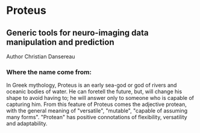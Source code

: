 # Proteus

## Generic tools for neuro-imaging data manipulation and prediction

Author Christian Dansereau



### Where the name come from:
In Greek mythology, Proteus is an early sea-god or god of rivers and oceanic bodies of water. He can foretell the future, but, will change his shape to avoid having to; he will answer only to someone who is capable of capturing him. From this feature of Proteus comes the adjective protean, with the general meaning of "versatile", "mutable", "capable of assuming many forms". "Protean" has positive connotations of flexibility, versatility and adaptability.
